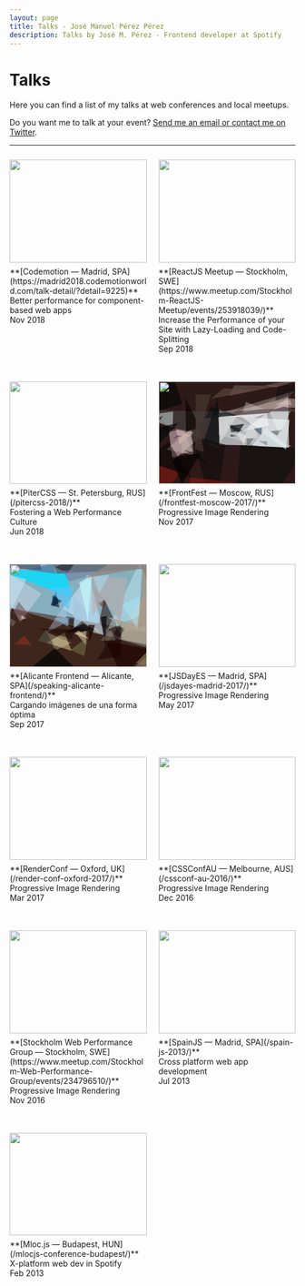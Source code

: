 ```yaml
---
layout: page
title: Talks - José Manuel Pérez Pérez
description: Talks by José M. Pérez - Frontend developer at Spotify
---
```


# Talks

<style>
  .intrinsic-ratio {
    margin-bottom: .5em;
    position: relative;
    padding-bottom: 75%;
    width: 100%
  }
  .intrinsic-ratio img, .intrinsic-ratio svg {
    position: absolute;
    top: 0;
    left: 0;
    height: 100%;
    width: 100%
  }
  .columns-2 {
    display: flex;
    list-style: none;
    padding: 0;
    justify-content: space-between;
    flex-wrap: wrap;
    margin-left: -2%;
    width: 104%;
  }
  .columns-2 > * {
    margin: 2%;
    padding-bottom: 2em;
    width: 100%;
  }
  @media(min-width:400px) {
    .columns-2 > * {
      width: 46%;
    }
  }
</style>

Here you can find a list of my talks at web conferences and local meetups.

Do you want me to talk at your event? <a href="mailto:jmperez1985@gmail.com">Send me an email or <a href="https://twitter.com/jmperezperez">contact me on Twitter</a>.

<hr/>
<ul class="columns-2" class="talks">
<li>
<div class="intrinsic-ratio">
  <img src="https://res.cloudinary.com/jmperez/image/upload/w_auto,f_auto,c_scale,w_630/v1530791877/speaking/codemotion-madrid-2018.jpg">
</div>
**[Codemotion — Madrid, SPA](https://madrid2018.codemotionworld.com/talk-detail/?detail=9225)**<br/>
Better performance for component-based web apps<br/>
Nov 2018
</li>
<li>
  <a href="https://www.meetup.com/Stockholm-ReactJS-Meetup/events/253918039/">
    <div class="intrinsic-ratio">
      <img src="https://res.cloudinary.com/jmperez/image/upload/w_auto,f_auto,c_scale,w_630/v1542536510/speaking/reactjs-stockholm.jpg">
    </div>
  </a>
**[ReactJS Meetup — Stockholm, SWE](https://www.meetup.com/Stockholm-ReactJS-Meetup/events/253918039/)**<br/>
Increase the Performance of your Site with Lazy-Loading and Code-Splitting<br/>
Sep 2018
</li>
<li>
  <a href="/pitercss-2018/">
    <div class="intrinsic-ratio">
      <img src="https://res.cloudinary.com/jmperez/image/upload/w_auto,f_auto,c_scale,w_630/v1529907011/speaking/pitercss-2018.jpg">
    </div>
  </a>
**[PiterCSS — St. Petersburg, RUS](/pitercss-2018/)**<br/>
Fostering a Web Performance Culture<br/>
Jun 2018
</li>
<li>
  <a href="/frontfest-moscow-2017/">
    <div class="intrinsic-ratio">
      <svg xmlns="http://www.w3.org/2000/svg" viewBox="0 0 256 191.8727634194831" clip-path="url(#a)" width="512" height="383.746"><defs><clipPath id="a" clipPathUnits="objectBoundingBox"><path d="M0 0h256v191.873H0z"/></clipPath></defs><path fill="#2D1917" d="M0 0h256v191.873H0z"/><path d="M244 137l-2-116L83 91z" fill="#F5FEFF" fill-opacity=".63"/><path d="M26 148l58-49-66-12z" fill="#D7BAC1" fill-opacity=".59"/><path d="M112 125l1-68-156-5z" fill="#3D3533"/><path d="M113 118l135 3-135-69z" fill="#BCBFC1" fill-opacity=".87"/><path d="M148 98l12-19-29 4z" fill="#020003" fill-opacity=".65"/><path d="M61 88l-47 39 51 10z" fill="#C3B0AE" fill-opacity=".5"/><path d="M206 59l51-42L93 66z" fill="#6A5B59" fill-opacity=".86"/><path d="M273 125L136 343l17-224z" fill="#191312"/><path d="M26 86l-61-21 62-9z" fill="#DAEAE6" fill-opacity=".49"/><path d="M238 127l-83-61 90 6z" fill="#F2FEFF" fill-opacity=".56"/><path d="M242 31l-99 24 192-11z" fill="#C2A5A0" fill-opacity=".57"/><path d="M192 101l-14-13 15-2z" fill="#34535E" fill-opacity=".64"/><path d="M40 168l-72-20 45 62z" fill="#821913" fill-opacity=".62"/><path d="M4 71l4-7-26 12z" fill="#050408" fill-opacity=".52"/><path d="M39 117l-8-29 35 7z" fill="#EECCC9" fill-opacity=".43"/><path d="M201 86l-26 34 67 3z" fill="#E2ECF1" fill-opacity=".6"/><path d="M166 122l12-16h-14z" fill="#5A6360" fill-opacity=".55"/><path d="M196 51l-39 6 6-19z" fill="#DBD6D9" fill-opacity=".35"/><path d="M42 136l3-46 19 40z" fill="#C6B4AA" fill-opacity=".53"/><path d="M131 78l5 17 21-3z" fill="#17161A" fill-opacity=".6"/><path d="M147 63l-31 50-5-46z" fill="#D9DBD9" fill-opacity=".69"/><path d="M275 57l-40-10-30 8z" fill="#503D3E" fill-opacity=".71"/><path d="M86 69l59-6-47-16z" fill="#020A0D" fill-opacity=".52"/><path d="M141 7l84 1-93 19z" fill="#9C8479" fill-opacity=".36"/><path d="M178 68l-48-3 75-6z" fill="#F9FAFF" fill-opacity=".64"/><path d="M209 93l22-3-10 11z" fill="#3F3E46" fill-opacity=".49"/><path d="M50 30l27 56-26 8z" fill="#0E0805" fill-opacity=".74"/><path d="M223 8l-5 28 87-32z" fill="#0D100F" fill-opacity=".48"/><path d="M60 101l45 146 20-129z" fill="#120D0D" fill-opacity=".65"/><path d="M206 82l-4-23-45 34z" fill="#FBFDFF" fill-opacity=".5"/><path d="M62 179l-44-66-44 34z" fill-opacity=".46"/><path d="M163 101l-3 19-17-28z" fill="#EBEAEA" fill-opacity=".59"/><path d="M113 120l-29-8 27-83z" fill="#0C0F13" fill-opacity=".64"/><path d="M38 77l-58 61 3-48z" fill="#0A0B0B" fill-opacity=".69"/><path d="M220 11l-22-4 82-15z" fill="#856861" fill-opacity=".54"/><path d="M68 126l17 6-15-75z" fill="#483732" fill-opacity=".7"/><path d="M34 100l9 2-16 5z" fill="#443365" fill-opacity=".48"/><path d="M60 179l-10 34 103-23z" fill="#BF1A13" fill-opacity=".4"/><path d="M135 99l11 3-12 1z" fill="#1E1A29" fill-opacity=".65"/><path d="M98 24l-29 87V24z" fill="#4A3B35" fill-opacity=".66"/><path d="M-3 97l13-13 25 7z" fill="#110E0B" fill-opacity=".64"/><path d="M203 120v-8l-16-1z" fill="#605B5E" fill-opacity=".45"/><path d="M208 58l18 41 21-44z" fill="#F4FFFF" fill-opacity=".36"/><path d="M182 16l-61-3-23 19z" fill="#634F48" fill-opacity=".58"/><path d="M72 135l-26-8 49 30z" fill="#010300" fill-opacity=".39"/><path d="M140 58l10-6-42 5z" fill="#9EA9B2" fill-opacity=".38"/><path d="M186 105l-13-31-15 33z" fill="#E9EAE8" fill-opacity=".48"/><path d="M245 34l-29 9 33 1z" fill="#E3C4C3" fill-opacity=".49"/><path d="M44 42L9-63-9 57z" fill="#010707" fill-opacity=".62"/><path d="M79 134l-56 8 20 49z" fill="#020000" fill-opacity=".65"/></svg>
    <img src="https://res.cloudinary.com/jmperez/image/upload/w_auto,f_auto,c_scale,w_630/v1511851846/speaking/frontfest-moscow.jpg">
  </div>
</a>
**[FrontFest — Moscow, RUS](/frontfest-moscow-2017/)**<br/>
Progressive Image Rendering<br/>
Nov 2017
</li><li>
<a href="/speaking-alicante-frontend/">
  <div class="intrinsic-ratio">
    <svg xmlns="http://www.w3.org/2000/svg" viewBox="0 0 256 192" clip-path="url(#a)" width="512" height="384"><defs><clipPath id="a" clipPathUnits="objectBoundingBox"><path d="M0 0h256v192H0z"/></clipPath></defs><path fill="#635F5C" d="M0 0h256v192H0z"/><path d="M162-244l129 376-333-57z" fill="#90C8DD" fill-opacity=".77"/><path d="M-14 402L3 82l269 78z" fill="#2E0D00" fill-opacity=".68"/><path d="M114 61l-7-45-140-8z" fill="#15D7F8" fill-opacity=".92"/><path d="M69 147l47 15-13-34z" fill="#CCB887" fill-opacity=".6"/><path d="M-18-199L89 18l164-9z" fill="#31111A" fill-opacity=".39"/><path d="M214 143l-47-32 10-46z" fill="#2F150D" fill-opacity=".57"/><path d="M20 108l40-53L-45-9z" fill="#FFEFFF" fill-opacity=".29"/><path d="M264 152l-8-101-52 89z" fill="#BDB19D" fill-opacity=".73"/><path d="M149 19l28 115-77-51z" fill="#D6EEFE" fill-opacity=".49"/><path d="M179 156l3-59-11 2z" fill="#0E0D10" fill-opacity=".76"/><path d="M143 151l-19-22 20-4z" fill="#FFFFD5" fill-opacity=".42"/><path d="M68 129l42-22-7-32z" fill="#B6CFF0" fill-opacity=".39"/><path d="M183 123l60-26 6-112z" fill="#CFF8FA" fill-opacity=".38"/><path d="M165 73l11 9 8-18z" fill="#611608" fill-opacity=".43"/><path d="M137-20L86 6l22 11z" fill="#00000F" fill-opacity=".46"/><path d="M164 179l46-73-2 66z" fill="#100" fill-opacity=".53"/><path d="M60 11L4 8l15-153z" fill="#261732" fill-opacity=".43"/><path d="M157 123l-52 5 33-17z" fill="#050405" fill-opacity=".74"/><path d="M77 77l10-28 6 32z" fill="#001D41" fill-opacity=".66"/><path d="M121 119l-2-59 32 33z" fill="#A4C8E1" fill-opacity=".78"/><path d="M121 42l-47 4 36 40z" fill="#59C6FA" fill-opacity=".65"/><path d="M122 100l-5 22-12-24z" fill="#0F0001" fill-opacity=".47"/><path d="M114 160l32-23-6 35z" fill="#878C57" fill-opacity=".41"/><path d="M32 101l-10-6v9z" fill="#FDF0DB" fill-opacity=".49"/><path d="M156 128l4-9 13 13z" fill="#F6FFFF" fill-opacity=".38"/><path d="M219 125l-35-26 117 30z" fill="#AEA292" fill-opacity=".83"/><path d="M124 122l-72-2 64 20z" fill="#1A0600" fill-opacity=".51"/><path d="M237 184l32 17 15-64z" fill="#897347" fill-opacity=".63"/><path d="M32 28L-74 4 1 90z" fill="#CCF0FF" fill-opacity=".41"/><path d="M80 59l1 20 17-10z" fill="#000E28" fill-opacity=".53"/><path d="M80-1L32 11l55 7z" fill="#275A8F" fill-opacity=".46"/><path d="M148 113l12 1-11 33z" fill="#170C06" fill-opacity=".74"/><path d="M70 128l15 33 31-14z" fill="#FFFFC7" fill-opacity=".25"/><path d="M179 143l32 67 51-51z" fill="#1E0001" fill-opacity=".66"/><path d="M156 228L39 195l46-38z" fill="#030603" fill-opacity=".73"/><path d="M252-30L426 91l-185 27z" fill="#A49582" fill-opacity=".75"/><path d="M27 134l-17 16 32 1z" fill="#AF3324" fill-opacity=".43"/><path d="M42 101L17 70 6 93z" fill="#624142" fill-opacity=".47"/><path d="M109 117l-25-16 28-1z" fill="#88B4D8" fill-opacity=".6"/><path d="M99 12l79 2-67 19z" fill="#717B9A" fill-opacity=".55"/><path d="M121 130l8-6 20 16z" fill="#FBE0BA" fill-opacity=".51"/><path d="M53 143l30 8-14-29z" fill="#535448" fill-opacity=".62"/><path d="M221 27l-14 80-65-87z" fill="#AAAFB2" fill-opacity=".91"/><path d="M5 118L-6 95l18 13z" fill="#939484" fill-opacity=".37"/><path d="M130 34l24-11-7 84z" fill="#C5FAFF" fill-opacity=".67"/><path d="M187 20l-19 35-11-31z" fill="#A7DFFB" fill-opacity=".49"/><path d="M156 96l22-34-25-24z" fill="#C0A19E" fill-opacity=".47"/><path d="M146 25L252 8l-24-35z" fill="#8F8985" fill-opacity=".82"/><path d="M170 143l20-21 9 20z" fill="#867E6E" fill-opacity=".45"/><path d="M239 120l-28-43 33-19z" fill="#A8E6FA" fill-opacity=".46"/></svg>
    <img src="https://res.cloudinary.com/jmperez/image/upload/w_auto,f_auto,c_scale,w_630/v1511851918/speaking/alicante-frontend.jpg">
  </div>
</a>
**[Alicante Frontend — Alicante, SPA](/speaking-alicante-frontend/)**<br/>
Cargando imágenes de una forma óptima<br/>
Sep 2017
</li>
<li>
<a href="/jsdayes-madrid-2017/">
  <div class="intrinsic-ratio">
    <img src="https://res.cloudinary.com/jmperez/image/upload/w_auto,f_auto,c_scale,w_630/v1511851846/speaking/jsdayes-madrid.jpg">
  </div>
  </a>
**[JSDayES — Madrid, SPA](/jsdayes-madrid-2017/)**<br/>
Progressive Image Rendering<br/>
May 2017
</li><li>
<a href="/render-conf-oxford-2017/">
<div class="intrinsic-ratio">
  <img src="https://res.cloudinary.com/jmperez/image/upload/w_auto,f_auto,c_scale,w_630/v1511852554/speaking/renderconf-oxford.jpg">
</div></a>
**[RenderConf — Oxford, UK](/render-conf-oxford-2017/)**<br/>
Progressive Image Rendering<br/>
Mar 2017
</li><li>
<a href="/cssconf-au-2016/">
<div class="intrinsic-ratio">
  <img src="https://res.cloudinary.com/jmperez/image/upload/w_auto,f_auto,c_scale,w_630/v1512145736/speaking/cssconf16.jpg">
</div></a>
**[CSSConfAU — Melbourne, AUS](/cssconf-au-2016/)**<br/>
Progressive Image Rendering<br/>
Dec 2016
</li><li>
<a href="https://www.meetup.com/Stockholm-Web-Performance-Group/events/234796510/">
<div class="intrinsic-ratio">
  <img src="https://res.cloudinary.com/jmperez/image/upload/w_auto,f_auto,c_scale,w_630/v1512145730/speaking/stockholm-web-performance-group.png">
</div></a>
**[Stockholm Web Performance Group — Stockholm, SWE](https://www.meetup.com/Stockholm-Web-Performance-Group/events/234796510/)**<br/>
Progressive Image Rendering<br/>
Nov 2016
</li><li>
<a href="/spain-js-2013/">
<div class="intrinsic-ratio">
  <img src="https://res.cloudinary.com/jmperez/image/upload/w_auto,f_auto,c_scale,w_630/v1512147305/speaking/spainjs-2013.jpg">
</div>
</a>
**[SpainJS — Madrid, SPA](/spain-js-2013/)**<br/>
Cross platform web app development<br/>
Jul 2013
</li><li>
<a href="/mlocjs-conference-budapest/">
<div class="intrinsic-ratio">
  <img src="https://res.cloudinary.com/jmperez/image/upload/w_auto,f_auto,c_scale,w_630/v1512147128/speaking/mlocjs-2013.png">
</div></a>
**[Mloc.js — Budapest, HUN](/mlocjs-conference-budapest/)**<br/>
X-platform web dev in Spotify<br/>
Feb 2013
</li></ul>
